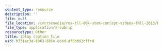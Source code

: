 ```yaml
---
content_type: resource
description: ''
file: null
file_location: /coursemedia/res-tll-004-stem-concept-videos-fall-2013/b731ec3d6b63606eededdfbb991cffcd_jwfeVqhqEB8.srt
file_type: application/x-subrip
resourcetype: Other
title: 3play caption file
uid: b731ec3d-6b63-606e-eded-dfbb991cffcd
---
```


